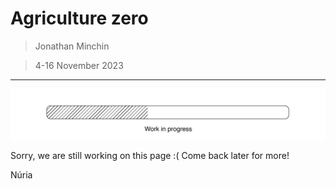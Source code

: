 # **Agriculture zero**

> Jonathan Minchin

>4-16 November 2023

---



![](../images/Work%20in%20progress.jpg)

Sorry, we are still working on this page :( 
Come back later for more!

Núria